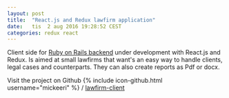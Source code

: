 ```yaml
---
layout: post
title:  "React.js and Redux lawfirm application"
date:   tis  2 aug 2016 19:28:52 CEST
categories: redux react
---
```


Client side for [Ruby on Rails backend](https://github.com/mickeeri/lawfirm-api) under development with React.js and Redux. Is aimed at small lawfirms that want's an easy way to handle clients, legal cases and counterparts. They can also create reports as Pdf or docx.

Visit the project on Github
{% include icon-github.html username="mickeeri" %} /
[lawfirm-client](https://github.com/mickeeri/lawfirm-client)